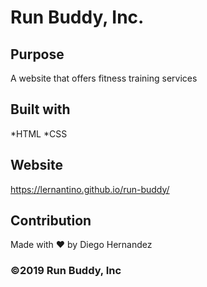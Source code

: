 # Run Buddy, Inc.

## Purpose
A website that offers fitness training services

## Built with
*HTML
*CSS

## Website
https://lernantino.github.io/run-buddy/

## Contribution
Made with ❤️ by Diego Hernandez

### ©️2019 Run Buddy, Inc 